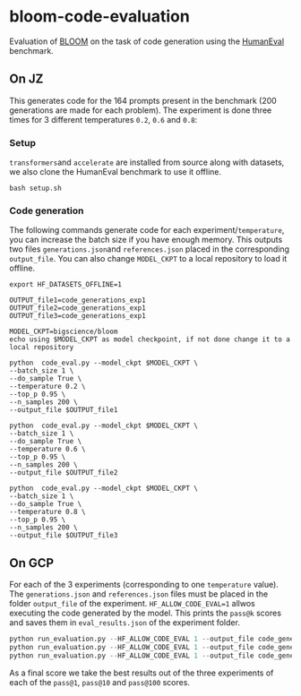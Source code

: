 # bloom-code-evaluation
Evaluation of [BLOOM](https://huggingface.co/bigscience/bloom) on the task of code generation using the [HumanEval](https://huggingface.co/datasets/openai_humaneval) benchmark.

## On JZ
This generates code for the 164 prompts present in the benchmark (200 generations are made for each problem). The experiment is done three times for 3 different temperatures `0.2`, `0.6` and `0.8`:
### Setup
`transformers`and `accelerate` are installed from source along with datasets, we also clone the HumanEval benchmark to use it offline.
```
bash setup.sh
```

### Code generation
The following commands generate code for each experiment/`temperature`, you can increase the batch size if you have enough memory. This outputs two files `generations.json`and `references.json` placed in the corresponding `output_file`. You can also change `MODEL_CKPT` to a local repository to load it offline.

```
export HF_DATASETS_OFFLINE=1

OUTPUT_file1=code_generations_exp1
OUTPUT_file2=code_generations_exp1
OUTPUT_file3=code_generations_exp1

MODEL_CKPT=bigscience/bloom
echo using $MODEL_CKPT as model checkpoint, if not done change it to a local repository

python  code_eval.py --model_ckpt $MODEL_CKPT \
--batch_size 1 \
--do_sample True \
--temperature 0.2 \
--top_p 0.95 \
--n_samples 200 \
--output_file $OUTPUT_file1

python  code_eval.py --model_ckpt $MODEL_CKPT \
--batch_size 1 \
--do_sample True \
--temperature 0.6 \
--top_p 0.95 \
--n_samples 200 \
--output_file $OUTPUT_file2

python  code_eval.py --model_ckpt $MODEL_CKPT \
--batch_size 1 \
--do_sample True \
--temperature 0.8 \
--top_p 0.95 \
--n_samples 200 \
--output_file $OUTPUT_file3
```

## On GCP
For each of the 3 experiments (corresponding to one `temperature` value). The `generations.json` and `references.json` files must be placed in the folder `output_file` of the experiment. `HF_ALLOW_CODE_EVAL=1` allwos executing the code generated by the model. This prints the `pass@k` scores and saves them in `eval_results.json` of the experiment folder.

```python
python run_evaluation.py --HF_ALLOW_CODE_EVAL 1 --output_file code_generations_exp1
python run_evaluation.py --HF_ALLOW_CODE_EVAL 1 --output_file code_generations_exp2
python run_evaluation.py --HF_ALLOW_CODE_EVAL 1 --output_file code_generations_exp3
```
As a final score we take the best results out of the three experiments of each of the `pass@1`, `pass@10` and `pass@100` scores.
